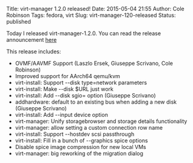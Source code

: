 Title: virt-manager 1.2.0 released!
Date: 2015-05-04 21:55
Author: Cole Robinson
Tags: fedora, virt
Slug: virt-manager-120-released
Status: published

Today I released virt-manager-1.2.0. You can read the release announcement [here](https://www.redhat.com/archives/virt-tools-list/2015-May/msg00010.html)

This release includes:

-   OVMF/AAVMF Support (Laszlo Ersek, Giuseppe Scrivano, Cole Robinson)
-   Improved support for AArch64 qemu/kvm
-   virt-install: Support --disk type=network parameters
-   virt-install: Make --disk $URL just work
-   virt-install: Add --disk sgio= option (Giuseppe Scrivano)
-   addhardware: default to an existing bus when adding a new disk (Giuseppe Scrivano)
-   virt-install: Add --input device option
-   virt-manager: Unify storagebrowser and storage details functionality
-   virt-manager: allow setting a custom connection row name
-   virt-install: Support --hostdev scsi passthrough
-   virt-install: Fill in a bunch of --graphics spice options
-   Disable spice image compression for new local VMs
-   virt-manager: big reworking of the migration dialog
